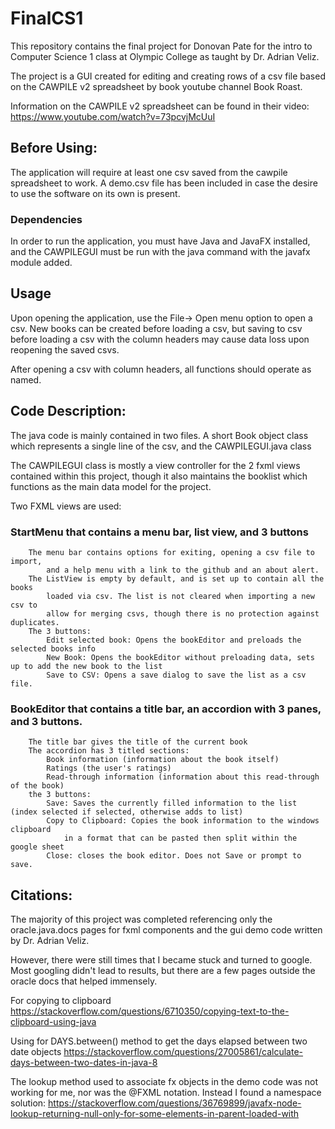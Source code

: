 # FinalCS1

This repository contains the final project for Donovan Pate for the intro to Computer Science 1 class at Olympic College as taught by Dr. Adrian Veliz.

The project is a GUI created for editing and creating rows of a csv file based on the CAWPILE v2 spreadsheet by book youtube channel Book Roast.

Information on the CAWPILE v2 spreadsheet can be found in their video: https://www.youtube.com/watch?v=73pcvjMcUuI

## Before Using:

The application will require at least one csv saved from the cawpile spreadsheet to work. A demo.csv file has been included in case the desire to use the software on its own is present.

### Dependencies

In order to run the application, you must have Java and JavaFX installed, and the CAWPILEGUI must be run with the java command with the javafx module added.

## Usage

Upon opening the application, use the File-> Open menu option to open a csv. New books can be created before loading a csv, but saving to csv before loading a csv with the column headers may cause data loss upon reopening the saved csvs.

After opening a csv with column headers, all functions should operate as named.

## Code Description:

The java code is mainly contained in two files. A short Book object class which represents a single line of the csv, and the CAWPILEGUI.java class

The CAWPILEGUI class is mostly a view controller for the 2 fxml views contained within this project, though it also maintains the booklist which functions as the main data model for the project.

Two FXML views are used:

### StartMenu that contains a menu bar, list view, and 3 buttons

		The menu bar contains options for exiting, opening a csv file to import, 
  			and a help menu with a link to the github and an about alert.
  		The ListView is empty by default, and is set up to contain all the books 
  			loaded via csv. The list is not cleared when importing a new csv to
  			allow for merging csvs, though there is no protection against duplicates.
  		The 3 buttons:
  			Edit selected book: Opens the bookEditor and preloads the selected books info
  			New Book: Opens the bookEditor without preloading data, sets up to add the new book to the list
  			Save to CSV: Opens a save dialog to save the list as a csv file.
  			
### BookEditor that contains a title bar, an accordion with 3 panes, and 3 buttons.

  		The title bar gives the title of the current book
  		The accordion has 3 titled sections:
  			Book information (information about the book itself)
  			Ratings (the user's ratings)
  			Read-through information (information about this read-through of the book)
  		the 3 buttons:
  			Save: Saves the currently filled information to the list (index selected if selected, otherwise adds to list)
  			Copy to Clipboard: Copies the book information to the windows clipboard
  				in a format that can be pasted then split within the google sheet
  			Close: closes the book editor. Does not Save or prompt to save.

## Citations:

The majority of this project was completed referencing only the oracle.java.docs pages for fxml components and the gui demo code written by Dr. Adrian Veliz.

However, there were still times that I became stuck and turned to google. Most googling didn't lead to results, but there are a few pages outside the oracle docs that helped immensely.

For copying to clipboard https://stackoverflow.com/questions/6710350/copying-text-to-the-clipboard-using-java

Using for DAYS.between() method to get the days elapsed between two date objects https://stackoverflow.com/questions/27005861/calculate-days-between-two-dates-in-java-8

The lookup method used to associate fx objects in the demo code was not working for me, nor was the @FXML notation. Instead I found a namespace solution: 
https://stackoverflow.com/questions/36769899/javafx-node-lookup-returning-null-only-for-some-elements-in-parent-loaded-with
